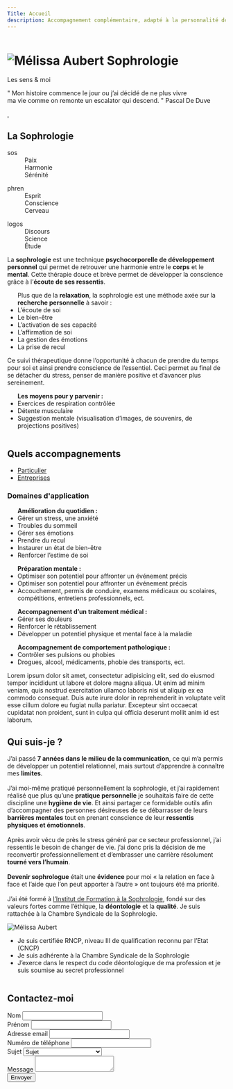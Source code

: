 ```yaml
---
Title: Accueil
description: Accompagnement complémentaire, adapté à la personnalité de chacun et à ses besoins
---
```


<div class="sc-home section fp-noscroll active">
    <div class="sch-background">
        <img src="%theme_url%/assets/media/img/home-ls-1280.jpg?v=%version%"
             srcset="%theme_url%/assets/media/img/home-ls-1280.jpg?v=%version% 1280w,
                     %theme_url%/assets/media/img/home-ls-1920.jpg?v=%version% 1920w"
             class="schb-img"
             alt="" />
    </div>
    <div class="sch-content">
        <h1 class="sch-title-1">
            <img src="%theme_url%/assets/media/img/logo-melissa-aubert-sophrologie-ls-265.png?v=%version%"
                 srcset="%theme_url%/assets/media/img/logo-melissa-aubert-sophrologie-ls-265.png?v=%version% 265w,
                         %theme_url%/assets/media/img/logo-melissa-aubert-sophrologie-ls-398.png?v=%version% 398w"
                 class="sch-title-1_img"
                 alt="Mélissa Aubert Sophrologie" />
        </h1>
        <span class="sch-title-2">Les sens & moi</span>
        <p class="sch-text">
            <span class="sch-text_quotation-marks">"</span>
            Mon histoire commence le jour ou j’ai décidé de ne plus vivre<br /> ma vie comme on remonte un escalator qui descend.
            <span class="sch-text_quotation-marks">"</span>
            <span class="sch-text_author">Pascal De Duve</span>
        </p>
    </div>
    <a href="#la-sophrologie" class="sch-scroll-bottom">
        <div class="sch-scroll-bottom_mouse-y">
            <div class="sch-scroll-bottom_scroller">&nbsp;</div>
        </div>
    </a>
</div>
<div class="sc-sophrology section fp-noscroll">
    <div class="scs-content">
        <div class="inner">
            <h2 class="scs-title-1">La Sophrologie</h2>
            <div class="scs-diagram">
                <dl class="scs-diagram_figures">
                    <dt class="scs-diagram_title">
                        sos
                    </dt>
                    <dd class="scs-diagram_description">
                        Paix<br />
                        Harmonie<br />
                        Sérénité
                    </dd>
                </dl>
                <dl class="scs-diagram_figures">
                    <dt class="scs-diagram_title">
                        phren
                    </dt>
                    <dd class="scs-diagram_description">
                        Esprit<br />
                        Conscience<br />
                        Cerveau
                    </dd>
                </dl>
                <dl class="scs-diagram_figures">
                    <dt class="scs-diagram_title">
                        logos
                    </dt>
                    <dd class="scs-diagram_description">
                        Discours<br />
                        Science<br />
                        Étude
                    </dd>
                </dl>
            </div>
            <div class="scs-text">
                <p class="scs-paragraph">
                    La <strong class="highlight">sophrologie</strong> est une technique <strong class="highlight">psychocorporelle de développement personnel</strong> qui permet de retrouver une harmonie entre le <strong class="highlight">corps</strong> et le <strong class="highlight">mental</strong>. Cette thérapie douce et brève permet de développer la conscience grâce à l’<strong class="highlight">écoute de ses ressentis</strong>.
                </p>
                <ul class="scs-list">
                    Plus que de la <strong class="highlight">relaxation</strong>, la sophrologie est une méthode axée sur la <strong class="highlight">recherche personnelle</strong> à savoir :
    	            <li class="scs-itm">
                        L’écoute de soi
                    </li>
                    <li class="scs-itm">
                        Le bien-être
                    </li>
                    <li class="scs-itm">
                        L’activation de ses capacité
                    </li>
                    <li class="scs-itm">
                        L’affirmation de soi
                    </li>
                    <li class="scs-itm">
                        La gestion des émotions
                    </li>
                    <li class="scs-itm">
                        La prise de recul
                    </li>
                </ul>
            </div>
            <div class="scs-text_hightlight">
                <p class="scs-paragraph">
                    Ce suivi thérapeutique donne l’opportunité à chacun de prendre du temps pour soi et ainsi prendre conscience de l’essentiel. Ceci permet au final de se détacher du stress, penser de manière positive et d’avancer plus sereinement.
                </p>
                <ul class="scs-list">
                    <strong class="highlight">Les moyens pour y parvenir :</strong>
    	            <li class="scs-itm">
                        Exercices de respiration contrôlée
                    </li>
                    <li class="scs-itm">
                        Détente musculaire
                    </li>
                    <li class="scs-itm">
                        Suggestion mentale (visualisation d’images, de souvenirs, de projections positives)
                    </li>
                </ul>
            </div>
        </div>
    </div>
</div>
<div class="sc-accompaniments section fp-noscroll">
    <div class="sca-background">
        <img src="%theme_url%/assets/media/img/accompaniments-ls-1280.jpg?v=%version%"
             srcset="%theme_url%/assets/media/img/accompaniments-ls-1280.jpg?v=%version% 1280w,
                     %theme_url%/assets/media/img/accompaniments-ls-1920.jpg?v=%version% 1920w"
             class="scab-img"
             alt="" />
    </div>
    <div class="sca-content">
        <div class="inner">
            <h2 class="sca-title-1">Quels accompagnements</h2>
            <div class="sca-tabs tabs">
                <ul class="sca-list">
                    <li class="sca-itm">
                        <a href="#private" class="sca-lnk">
                            Particulier
                        </a>
                    </li>
                    <li class="sca-itm">
                        <a href="#company" class="sca-lnk">
                            Entreprises
                        </a>
                    </li>
                </ul>
                <div class="sca-tab" id="private">
                    <h3 class="sca-title-2">Domaines d'application</h3>
                    <div class="sca-text">
                        <ul class="sca-tab_list">
                            <strong class="highlight">Amélioration du quotidien :</strong>
                            <li class="sca-tab_itm">
                                Gérer un stress, une anxiété
                            </li>
                            <li class="sca-tab_itm">
                                Troubles du sommeil
                            </li>
                            <li class="sca-tab_itm">
                                Gérer ses émotions
                            </li>
                            <li class="sca-tab_itm">
                                Prendre du recul
                            </li>
                            <li class="sca-tab_itm">
                                Instaurer un état de bien-être
                            </li>
                            <li class="sca-tab_itm">
                                Renforcer l’estime de soi
                            </li>
                        </ul>
                        <ul class="sca-tab_list">
                            <strong class="highlight">Préparation mentale :</strong>
                            <li class="sca-tab_itm">
                                Optimiser son potentiel pour affronter un événement précis
                            </li>
                            <li class="sca-tab_itm">
                                Optimiser son potentiel pour affronter un événement précis
                            </li>
                            <li class="sca-tab_itm highlight">
                                Accouchement, permis de conduire, examens médicaux ou scolaires, compétitions, entretiens professionnels, ect.
                            </li>
                        </ul>
                        <ul class="sca-tab_list">
                            <strong class="highlight">Accompagnement d’un traitement médical :</strong>
                            <li class="sca-tab_itm">
                                Gérer ses douleurs
                            </li>
                            <li class="sca-tab_itm">
                                Renforcer le rétablissement
                            </li>
                            <li class="sca-tab_itm highlight">
                                Développer un potentiel physique et mental face à la maladie
                            </li>
                        </ul>
                        <ul class="sca-tab_list">
                            <strong class="highlight">Accompagnement de comportement pathologique :</strong>
                            <li class="sca-tab_itm">
                                Contrôler ses pulsions ou phobies
                            </li>
                            <li class="sca-tab_itm highlight">
                                Drogues, alcool, médicaments, phobie des transports, ect.
                            </li>
                        </ul>
                    </div>
                </div>
                <div class="sca-tab" id="company">
                    <div class="sca-text">
                        <p class="sca-paragraph">
                            Lorem ipsum dolor sit amet, consectetur adipisicing elit, sed do eiusmod tempor incididunt ut labore et dolore magna aliqua. Ut enim ad minim veniam, quis nostrud exercitation ullamco laboris nisi ut aliquip ex ea commodo consequat. Duis aute irure dolor in reprehenderit in voluptate velit esse cillum dolore eu fugiat nulla pariatur. Excepteur sint occaecat cupidatat non proident, sunt in culpa qui officia deserunt mollit anim id est laborum.
                        </p>
                    </div>
                </div>
            </div>
        </div>
    </div>
</div>
<div class="sc-whoami section fp-noscroll">
    <div class="scw-content">
        <div class="inner">
            <h2 class="scw-title-1">Qui suis-je ?</h2>
            <div class="scw-top">
                <p class="scw-paragraph">
                    J’ai passé <strong class="highlight">7 années dans le milieu de la communication</strong>, ce qui m’a permis de développer un potentiel relationnel, mais surtout d’apprendre à connaître mes <strong class="highlight">limites</strong>.<br /><br />
                    J’ai moi-même pratiqué personnellement la sophrologie, et j’ai rapidement réalisé que plus qu’une <strong class="highlight">pratique personnelle</strong> je souhaitais faire de cette discipline une <strong class="highlight">hygiène de vie</strong>. Et ainsi partager ce formidable outils afin d’accompagner des personnes désireuses de se débarrasser de leurs <strong class="highlight">barrières mentales</strong> tout en prenant conscience de leur <strong class="highlight">ressentis physiques et émotionnels</strong>.<br /><br />
                    Après avoir vécu de près le stress généré par ce secteur professionnel, j’ai ressentis le besoin de changer de vie. j’ai donc pris la décision de me reconvertir professionnellement et d’embrasser une carrière résolument <strong class="highlight">tourné vers l’humain</strong>.<br /><br />
                    <strong class="highlight">Devenir sophrologue</strong> était une <strong class="highlight">évidence</strong> pour moi « la relation en face à face et l’aide que l’on peut apporter à l’autre » ont toujours été ma priorité.<br /><br />
                    J’ai été formé à <a href="https://www.sophrologie-formation.fr/" target="_blank" class="lnk" title="Site web de l'IFS">l’Institut de Formation à la Sophrologie</a>, fondé sur des valeurs fortes comme l’éthique, la <strong class="highlight">déontologie</strong> et la <strong class="highlight">qualité</strong>. Je suis rattachée à la Chambre Syndicale de la Sophrologie.
                </p>
                <div class="scw-img">
                    <img src="%theme_url%/assets/media/img/photo-melissa-aubert-sophrologie-ls-245.jpg?v=%version%"
                         srcset="%theme_url%/assets/media/img/photo-melissa-aubert-sophrologie-ls-245.jpg?v=%version% 245w,
                                 %theme_url%/assets/media/img/photo-melissa-aubert-sophrologie-ls-368.jpg?v=%version% 368w"
                         class="scw-photo"
                         alt="Mélissa Aubert" />
                </div>
            </div>
            <div class="scw-bottom">
                <ul class="scw-list">
                    <li class="scw-itm">Je suis certifiée RNCP, niveau III de qualification reconnu par l’Etat (CNCP)</li>
                    <li class="scw-itm">Je suis adhérente à la Chambre Syndicale de la Sophrologie</li>
                    <li class="scw-itm">J’exerce dans le respect du code déontologique de ma profession et je suis soumise au secret professionnel</li>
                </ul>
            </div>
        </div>
    </div>
</div>
<div class="sc-contact section fp-noscroll">
    <div class="scc-background">
        <img src="%theme_url%/assets/media/img/contact-ls-1280.jpg?v=%version%"
             srcset="%theme_url%/assets/media/img/contact-ls-1280.jpg?v=%version% 1280w,
                     %theme_url%/assets/media/img/contact-ls-1920.jpg?v=%version% 1920w"
             class="sccb-img"
             alt="" />
    </div>
    <div class="scc-content">
        <div class="inner">
            <h2 class="scc-title-1">Contactez-moi</h2>
            <div class="scc-form">
                <form class="forms contact-form" role="form" action="" method="post">
                    <div class="fields field-text form-group">
                        <label class="labels labels-placeholder" for="contact_form_lastname">Nom</label>
                        <input type="text" id="contact_form_lastname" name="contact_form_lastname" value="" class="inputs input-text form-control" data-smk-msg="Veuillez renseigner votre nom." required>
                    </div>
                    <div class="fields field-text form-group">
                        <label class="labels labels-placeholder" for="contact_form_firstname">Prénom</label>
                        <input type="text" id="contact_form_firstname" name="contact_form_firstname" value="" class="inputs input-text form-control" data-smk-msg="Veuillez renseigner votre prénom." required>
                    </div>
                    <div class="fields field-text form-group">
                        <label class="labels labels-placeholder" for="contact_form_email">Adresse email</label>
                        <input type="email" id="contact_form_email" name="contact_form_email" value="" class="inputs input-text form-control" data-smk-msg="Veuillez renseigner une adresse email valide." required>
                    </div>
                    <div class="fields field-text form-group">
                        <label class="labels labels-placeholder" for="contact_form_phone">Numéro de téléphone</label>
                        <input type="tel" id="contact_form_phone" name="contact_form_phone" value="" class="inputs input-text form-control" data-smk-msg="Veuillez renseigner un numéro de téléphone valide." required>
                    </div>
                    <div class="fields field-select form-group">
                        <label class="labels" for="contact_form_subject">Sujet</label>
                        <select id="contact_form_subject" name="contact_form_subject" class="inputs input-select form-control" data-smk-msg="Veuillez sélectionner un sujet." required>
                            <option value="">Sujet</option>
                            <option value="Prise de rendez-vous">Prise de rendez-vous</option>
                            <option value="Demande d'information">Demande d'information</option>
                            <option value="Question à l'administrateur">Question à l'administrateur</option>
                        </select>
                    </div>
                    <div class="fields field-textarea form-group">
                        <label class="labels labels-placeholder" for="contact_form_message">Message</label>
                        <textarea id="contact_form_message" name="contact_form_message" class="inputs input-textarea form-control" data-smk-msg="Veuillez renseigner un message." required></textarea>
                    </div>
                    <div class="fields field-submit">
                        <button type="submit" name="contact_form_submit" value="true" class="btns btn-1 btn-submit">Envoyer</button>
                    </div>
                </form>
            </div>
        </div>
    </div>
</div>
